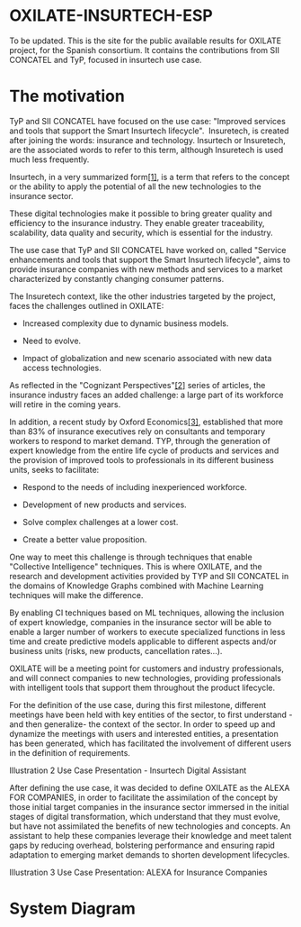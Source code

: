# OXILATE-INSURTECH-ESP

To be updated. This is the site for the public available results for OXILATE project, for the Spanish consortium. It contains the contributions from SII CONCATEL and TyP, focused in insurtech use case.

# The motivation

TyP and SII CONCATEL have focused on the use case: "Improved services and tools that support the Smart Insurtech lifecycle".  Insuretech, is created after joining the words: insurance and technology. Insurtech or Insuretech, are the associated words to refer to this term, although Insuretech is used much less frequently.

Insurtech, in a very summarized form[[1]](#_ftn1), is a term that refers to the concept or the ability to apply the potential of all the new technologies to the insurance sector.

These digital technologies make it possible to bring greater quality and efficiency to the insurance industry. They enable greater traceability, scalability, data quality and security, which is essential for the industry.

The use case that TyP and SII CONCATEL have worked on, called "Service enhancements and tools that support the Smart Insurtech lifecycle", aims to provide insurance companies with new methods and services to a market characterized by constantly changing consumer patterns.

The Insuretech context, like the other industries targeted by the project, faces the challenges outlined in OXILATE:

- Increased complexity due to dynamic business models.

- Need to evolve. 

- Impact of globalization and new scenario associated with new data access technologies.

As reflected in the "Cognizant Perspectives"[[2]](#_ftn2) series of articles, the insurance industry faces an added challenge: a large part of its workforce will retire in the coming years.

In addition, a recent study by Oxford Economics[[3]](#_ftn3), established that more than 83% of insurance executives rely on consultants and temporary workers to respond to market demand. TYP, through the generation of expert knowledge from the entire life cycle of products and services and the provision of improved tools to professionals in its different business units, seeks to facilitate:

- Respond to the needs of including inexperienced workforce.

- Development of new products and services.

- Solve complex challenges at a lower cost.

- Create a better value proposition.

One way to meet this challenge is through techniques that enable "Collective Intelligence" techniques. This is where OXILATE, and the research and development activities provided by TYP and SII CONCATEL  in the domains of Knowledge Graphs combined with Machine Learning techniques will make the difference.

By enabling CI techniques based on ML techniques, allowing the inclusion of expert knowledge, companies in the insurance sector will be able to enable a larger number of workers to execute specialized functions in less time and create predictive models applicable to different aspects and/or business units (risks, new products, cancellation rates...).

OXILATE will be a meeting point for customers and industry professionals, and will connect companies to new technologies, providing professionals with intelligent tools that support them throughout the product lifecycle.

For the definition of the use case, during this first milestone, different meetings have been held with key entities of the sector, to first understand -and then generalize- the context of the sector. In order to speed up and dynamize the meetings with users and interested entities, a presentation has been generated, which has facilitated the involvement of different users in the definition of requirements.

Illustration 2 Use Case Presentation - Insurtech Digital Assistant

After defining the use case, it was decided to define OXILATE as the ALEXA FOR COMPANIES, in order to facilitate the assimilation of the concept by those initial target companies in the insurance sector immersed in the initial stages of digital transformation, which understand that they must evolve, but have not assimilated the benefits of new technologies and concepts. An assistant to help these companies leverage their knowledge and meet talent gaps by reducing overhead, bolstering performance and ensuring rapid adaptation to emerging market demands to shorten development lifecycles.

Illustration 3 Use Case Presentation: ALEXA for Insurance Companies


# System Diagram

